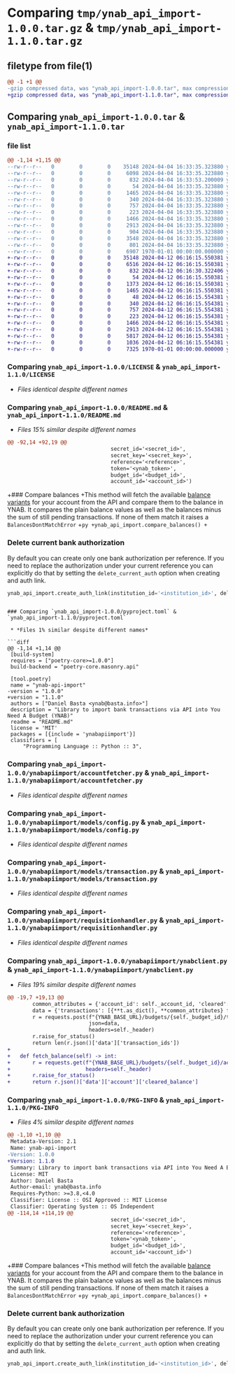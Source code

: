 # Comparing `tmp/ynab_api_import-1.0.0.tar.gz` & `tmp/ynab_api_import-1.1.0.tar.gz`

## filetype from file(1)

```diff
@@ -1 +1 @@
-gzip compressed data, was "ynab_api_import-1.0.0.tar", max compression
+gzip compressed data, was "ynab_api_import-1.1.0.tar", max compression
```

## Comparing `ynab_api_import-1.0.0.tar` & `ynab_api_import-1.1.0.tar`

### file list

```diff
@@ -1,14 +1,15 @@
--rw-r--r--   0        0        0    35148 2024-04-04 16:33:35.323880 ynab_api_import-1.0.0/LICENSE
--rw-r--r--   0        0        0     6098 2024-04-04 16:33:35.323880 ynab_api_import-1.0.0/README.md
--rw-r--r--   0        0        0      832 2024-04-04 16:33:53.200009 ynab_api_import-1.0.0/pyproject.toml
--rw-r--r--   0        0        0       54 2024-04-04 16:33:35.323880 ynab_api_import-1.0.0/ynabapiimport/__init__.py
--rw-r--r--   0        0        0     1465 2024-04-04 16:33:35.323880 ynab_api_import-1.0.0/ynabapiimport/accountfetcher.py
--rw-r--r--   0        0        0      340 2024-04-04 16:33:35.323880 ynab_api_import-1.0.0/ynabapiimport/memocleaner.py
--rw-r--r--   0        0        0      757 2024-04-04 16:33:35.323880 ynab_api_import-1.0.0/ynabapiimport/models/config.py
--rw-r--r--   0        0        0      223 2024-04-04 16:33:35.323880 ynab_api_import-1.0.0/ynabapiimport/models/exceptions.py
--rw-r--r--   0        0        0     1466 2024-04-04 16:33:35.323880 ynab_api_import-1.0.0/ynabapiimport/models/transaction.py
--rw-r--r--   0        0        0     2913 2024-04-04 16:33:35.323880 ynab_api_import-1.0.0/ynabapiimport/requisitionhandler.py
--rw-r--r--   0        0        0      904 2024-04-04 16:33:35.323880 ynab_api_import-1.0.0/ynabapiimport/transactionfetcher.py
--rw-r--r--   0        0        0     3548 2024-04-04 16:33:35.323880 ynab_api_import-1.0.0/ynabapiimport/ynabapiimport.py
--rw-r--r--   0        0        0      801 2024-04-04 16:33:35.323880 ynab_api_import-1.0.0/ynabapiimport/ynabclient.py
--rw-r--r--   0        0        0     6907 1970-01-01 00:00:00.000000 ynab_api_import-1.0.0/PKG-INFO
+-rw-r--r--   0        0        0    35148 2024-04-12 06:16:15.550381 ynab_api_import-1.1.0/LICENSE
+-rw-r--r--   0        0        0     6516 2024-04-12 06:16:15.550381 ynab_api_import-1.1.0/README.md
+-rw-r--r--   0        0        0      832 2024-04-12 06:16:30.322406 ynab_api_import-1.1.0/pyproject.toml
+-rw-r--r--   0        0        0       54 2024-04-12 06:16:15.550381 ynab_api_import-1.1.0/ynabapiimport/__init__.py
+-rw-r--r--   0        0        0     1373 2024-04-12 06:16:15.550381 ynab_api_import-1.1.0/ynabapiimport/accountclient.py
+-rw-r--r--   0        0        0     1465 2024-04-12 06:16:15.550381 ynab_api_import-1.1.0/ynabapiimport/accountfetcher.py
+-rw-r--r--   0        0        0       48 2024-04-12 06:16:15.554381 ynab_api_import-1.1.0/ynabapiimport/exceptions.py
+-rw-r--r--   0        0        0      340 2024-04-12 06:16:15.554381 ynab_api_import-1.1.0/ynabapiimport/memocleaner.py
+-rw-r--r--   0        0        0      757 2024-04-12 06:16:15.554381 ynab_api_import-1.1.0/ynabapiimport/models/config.py
+-rw-r--r--   0        0        0      223 2024-04-12 06:16:15.554381 ynab_api_import-1.1.0/ynabapiimport/models/exceptions.py
+-rw-r--r--   0        0        0     1466 2024-04-12 06:16:15.554381 ynab_api_import-1.1.0/ynabapiimport/models/transaction.py
+-rw-r--r--   0        0        0     2913 2024-04-12 06:16:15.554381 ynab_api_import-1.1.0/ynabapiimport/requisitionhandler.py
+-rw-r--r--   0        0        0     5817 2024-04-12 06:16:15.554381 ynab_api_import-1.1.0/ynabapiimport/ynabapiimport.py
+-rw-r--r--   0        0        0     1036 2024-04-12 06:16:15.554381 ynab_api_import-1.1.0/ynabapiimport/ynabclient.py
+-rw-r--r--   0        0        0     7325 1970-01-01 00:00:00.000000 ynab_api_import-1.1.0/PKG-INFO
```

### Comparing `ynab_api_import-1.0.0/LICENSE` & `ynab_api_import-1.1.0/LICENSE`

 * *Files identical despite different names*

### Comparing `ynab_api_import-1.0.0/README.md` & `ynab_api_import-1.1.0/README.md`

 * *Files 15% similar despite different names*

```diff
@@ -92,14 +92,19 @@
                                 secret_id='<secret_id>', 
                                 secret_key='<secret_key>',
                                 reference='<reference>',
                                 token='<ynab_token>',
                                 budget_id='<budget_id>',
                                 account_id='<account_id>')
 ```
+### Compare balances
+This method will fetch the available [balance variants](https://developer.gocardless.com/bank-account-data/balance) for your account from the API and compare them to the balance in YNAB. It compares the plain balance values as well as the balances minus the sum of still pending transactions. If none of them match it raises a `BalancesDontMatchError`
+```py
+ynab_api_import.compare_balances()
+```
 ### Delete current bank authorization
 By default you can create only one bank authorization per reference. If you need to replace the authorization under 
 your current reference you can explicitly do that by setting the `delete_current_auth` option when creating and auth 
 link.
 ```py
 ynab_api_import.create_auth_link(institution_id='<institution_id>', delete_current_auth=True)
 ```
```

### Comparing `ynab_api_import-1.0.0/pyproject.toml` & `ynab_api_import-1.1.0/pyproject.toml`

 * *Files 1% similar despite different names*

```diff
@@ -1,14 +1,14 @@
 [build-system]
 requires = ["poetry-core>=1.0.0"]
 build-backend = "poetry-core.masonry.api"
 
 [tool.poetry]
 name = "ynab-api-import"
-version = "1.0.0"
+version = "1.1.0"
 authors = ["Daniel Basta <ynab@basta.info>"]
 description = "Library to import bank transactions via API into You Need A Budget (YNAB)"
 readme = "README.md"
 license = 'MIT'
 packages = [{include = 'ynabapiimport'}]
 classifiers = [
     "Programming Language :: Python :: 3",
```

### Comparing `ynab_api_import-1.0.0/ynabapiimport/accountfetcher.py` & `ynab_api_import-1.1.0/ynabapiimport/accountfetcher.py`

 * *Files identical despite different names*

### Comparing `ynab_api_import-1.0.0/ynabapiimport/models/config.py` & `ynab_api_import-1.1.0/ynabapiimport/models/config.py`

 * *Files identical despite different names*

### Comparing `ynab_api_import-1.0.0/ynabapiimport/models/transaction.py` & `ynab_api_import-1.1.0/ynabapiimport/models/transaction.py`

 * *Files identical despite different names*

### Comparing `ynab_api_import-1.0.0/ynabapiimport/requisitionhandler.py` & `ynab_api_import-1.1.0/ynabapiimport/requisitionhandler.py`

 * *Files identical despite different names*

### Comparing `ynab_api_import-1.0.0/ynabapiimport/ynabclient.py` & `ynab_api_import-1.1.0/ynabapiimport/ynabclient.py`

 * *Files 19% similar despite different names*

```diff
@@ -19,7 +19,13 @@
 		common_attributes = {'account_id': self._account_id, 'cleared': 'cleared'}
 		data = {'transactions': [{**t.as_dict(), **common_attributes} for t in transactions]}
 		r = requests.post(f"{YNAB_BASE_URL}/budgets/{self._budget_id}/transactions",
 						  json=data,
 						  headers=self._header)
 		r.raise_for_status()
 		return len(r.json()['data']['transaction_ids'])
+
+	def fetch_balance(self) -> int:
+		r = requests.get(f"{YNAB_BASE_URL}/budgets/{self._budget_id}/accounts/{self._account_id}",
+						 headers=self._header)
+		r.raise_for_status()
+		return r.json()['data']['account']['cleared_balance']
```

### Comparing `ynab_api_import-1.0.0/PKG-INFO` & `ynab_api_import-1.1.0/PKG-INFO`

 * *Files 4% similar despite different names*

```diff
@@ -1,10 +1,10 @@
 Metadata-Version: 2.1
 Name: ynab-api-import
-Version: 1.0.0
+Version: 1.1.0
 Summary: Library to import bank transactions via API into You Need A Budget (YNAB)
 License: MIT
 Author: Daniel Basta
 Author-email: ynab@basta.info
 Requires-Python: >=3.8,<4.0
 Classifier: License :: OSI Approved :: MIT License
 Classifier: Operating System :: OS Independent
@@ -114,14 +114,19 @@
                                 secret_id='<secret_id>', 
                                 secret_key='<secret_key>',
                                 reference='<reference>',
                                 token='<ynab_token>',
                                 budget_id='<budget_id>',
                                 account_id='<account_id>')
 ```
+### Compare balances
+This method will fetch the available [balance variants](https://developer.gocardless.com/bank-account-data/balance) for your account from the API and compare them to the balance in YNAB. It compares the plain balance values as well as the balances minus the sum of still pending transactions. If none of them match it raises a `BalancesDontMatchError`
+```py
+ynab_api_import.compare_balances()
+```
 ### Delete current bank authorization
 By default you can create only one bank authorization per reference. If you need to replace the authorization under 
 your current reference you can explicitly do that by setting the `delete_current_auth` option when creating and auth 
 link.
 ```py
 ynab_api_import.create_auth_link(institution_id='<institution_id>', delete_current_auth=True)
 ```
```

